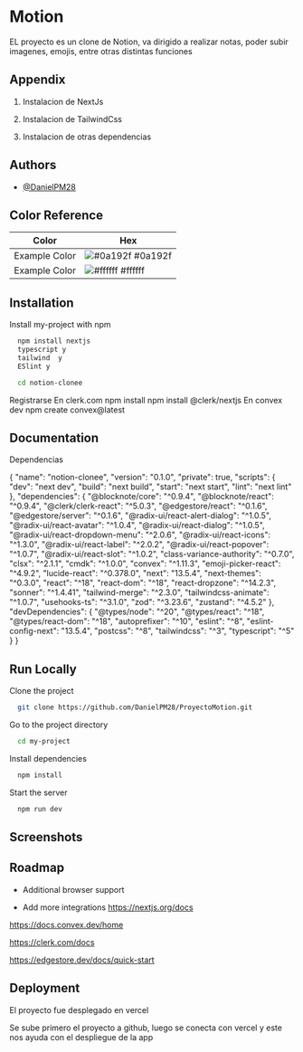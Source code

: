 
# Motion

EL proyecto es un clone de Notion, va dirigido a realizar notas, poder subir imagenes, emojis, entre otras distintas funciones







## Appendix

1. Instalacion de NextJs

2. Instalacion de TailwindCss

3. Instalacion de otras dependencias


## Authors

- [@DanielPM28](https://github.com/DanielPM28)

## Color Reference

| Color             | Hex                                                                |
| ----------------- | ------------------------------------------------------------------ |
| Example Color | ![#0a192f](https://via.placeholder.com/10/0a192f?text=+) #0a192f |
| Example Color | ![#ffffff](https://via.placeholder.com/10/ffffff?text=+) #ffffff |



## Installation

Install my-project with npm

```bash
  npm install nextjs
  typescript y
  tailwind  y
  ESlint y

  cd notion-clonee
```
Registrarse
En clerk.com
npm install
npm install @clerk/nextjs
En convex dev
npm create convex@latest
## Documentation

Dependencias

{
  "name": "notion-clonee",
  "version": "0.1.0",
  "private": true,
  "scripts": {
    "dev": "next dev",
    "build": "next build",
    "start": "next start",
    "lint": "next lint"
  },
  "dependencies": {
    "@blocknote/core": "^0.9.4",
    "@blocknote/react": "^0.9.4",
    "@clerk/clerk-react": "^5.0.3",
    "@edgestore/react": "^0.1.6",
    "@edgestore/server": "^0.1.6",
    "@radix-ui/react-alert-dialog": "^1.0.5",
    "@radix-ui/react-avatar": "^1.0.4",
    "@radix-ui/react-dialog": "^1.0.5",
    "@radix-ui/react-dropdown-menu": "^2.0.6",
    "@radix-ui/react-icons": "^1.3.0",
    "@radix-ui/react-label": "^2.0.2",
    "@radix-ui/react-popover": "^1.0.7",
    "@radix-ui/react-slot": "^1.0.2",
    "class-variance-authority": "^0.7.0",
    "clsx": "^2.1.1",
    "cmdk": "^1.0.0",
    "convex": "^1.11.3",
    "emoji-picker-react": "^4.9.2",
    "lucide-react": "^0.378.0",
    "next": "13.5.4",
    "next-themes": "^0.3.0",
    "react": "^18",
    "react-dom": "^18",
    "react-dropzone": "^14.2.3",
    "sonner": "^1.4.41",
    "tailwind-merge": "^2.3.0",
    "tailwindcss-animate": "^1.0.7",
    "usehooks-ts": "^3.1.0",
    "zod": "^3.23.6",
    "zustand": "^4.5.2"
  },
  "devDependencies": {
    "@types/node": "^20",
    "@types/react": "^18",
    "@types/react-dom": "^18",
    "autoprefixer": "^10",
    "eslint": "^8",
    "eslint-config-next": "13.5.4",
    "postcss": "^8",
    "tailwindcss": "^3",
    "typescript": "^5"
  }
}


## Run Locally

Clone the project

```bash
  git clone https://github.com/DanielPM28/ProyectoMotion.git
```

Go to the project directory

```bash
  cd my-project
```

Install dependencies

```bash
  npm install
```

Start the server

```bash
  npm run dev
```


## Screenshots



## Roadmap

- Additional browser support

- Add more integrations
https://nextjs.org/docs

https://docs.convex.dev/home

https://clerk.com/docs

https://edgestore.dev/docs/quick-start
## Deployment

El proyecto fue desplegado en vercel

Se sube primero el proyecto a github, luego se conecta con vercel y este nos ayuda con el despliegue de la app

